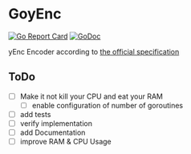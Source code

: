 # GoyEnc

[![Go Report Card](https://goreportcard.com/badge/github.com/poldi1405/GoyEnc)](https://goreportcard.com/report/github.com/poldi1405/GoyEnc)
[![GoDoc](https://godoc.org/github.com/poldi1405/GoyEnc?status.svg)](https://godoc.org/github.com/poldi1405/GoyEnc)

yEnc Encoder according to [the official specification](http://www.yenc.org/yenc-draft.1.3.txt)

## ToDo

- [ ] Make it not kill your CPU and eat your RAM
  - [ ] enable configuration of number of goroutines
- [ ] add tests
- [ ] verify implementation
- [ ] add Documentation
- [ ] improve RAM & CPU Usage
